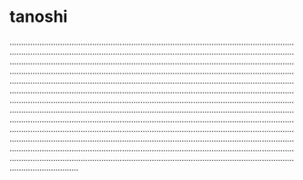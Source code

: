 # tanoshi

..........................................................................................................................................................................................................................................................................................................................................................................................................................................................................................................................................................................................................................................................................................................................................................................................................................................................................................................................................................................................................................................................................................................................................................................................................................................................................................................................................................................................................................................................................................................................................................................................................................................................................................................